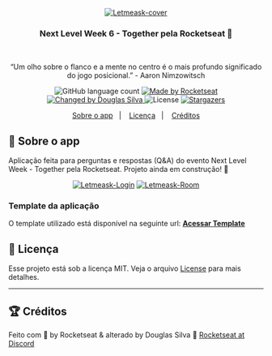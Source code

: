 <p align="center"><a href="https://ibb.co/0Qhg7TZ"><img src="https://i.ibb.co/vDZ7Fpm/Letmeask-cover.png" alt="Letmeask-cover" border="0" /></a></p>

<h3 align="center">
Next Level Week 6 - Together pela Rocketseat 🚀
</h3><br>

<p align="center">“Um olho sobre o flanco e a mente no centro é o mais profundo significado do jogo posicional.” - Aaron Nimzowitsch</blockquote><br>

<p align="center">
  <img alt="GitHub language count" src="https://img.shields.io/github/languages/count/douglasilvadev/nlw06-together?color=%2304D361">

  <a href="https://rocketseat.com.br">
    <img alt="Made by Rocketseat" src="https://img.shields.io/badge/made%20by-Rocketseat-%2304D361">
  </a>

  <a href="https://www.linkedin.com/in/douglasilva/">
    <img alt="Changed by Douglas Silva" src="https://img.shields.io/badge/changed%20by-Douglas_Silva-%2304D361">
  </a>

  <img alt="License" src="https://img.shields.io/badge/license-MIT-%2304D361">

  <a href="https://github.com/douglasilvadev/nlw06-together/stargazers">
    <img alt="Stargazers" src="https://img.shields.io/github/stars/douglasilvadev/nlw06-together?style=social">
  </a>
</p>

<p align="center">
  <a href="#rocket-sobre-o-app">Sobre o app</a>&nbsp;&nbsp;&nbsp;|&nbsp;&nbsp;&nbsp;
  <a href="#memo-licença">Licença</a>&nbsp;&nbsp;&nbsp;|&nbsp;&nbsp;&nbsp;
  <a href="#trophy-créditos">Créditos</a>
</p>

## :rocket: Sobre o app

Aplicação feita para perguntas e respostas (Q&A) do evento Next Level Week - Together pela Rocketseat. Projeto ainda em construção! 🚧

<p align="center"><a href="https://ibb.co/12cZ0t0"><img src="https://i.ibb.co/ggYyrLr/Letmeask-Login.png" alt="Letmeask-Login" border="0" /></a>
<a href="https://ibb.co/t42pFzY"><img src="https://i.ibb.co/rmp2N35/Letmeask-Room.png" alt="Letmeask-Room" border="0" /></a></p>

### Template da aplicação

O template utilizado está disponível na seguinte url: **[Acessar Template](https://github.com/rocketseat-education/nlw-06-reactjs)**

## :memo: Licença

Esse projeto está sob a licença MIT. Veja o arquivo [License](LICENSE) para mais detalhes.

---

## :trophy: Créditos

Feito com 💜 by Rocketseat & alterado by Douglas Silva 💪 [Rocketseat at Discord](https://discordapp.com/invite/gCRAFhc)

